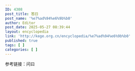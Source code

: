 ```yaml
---
ID: 4308
post_title: 答曰
post_name: '%e7%ad%94%e6%9b%b0'
author: Editor
post_date: 2025-05-27 08:39:44
layout: encyclopedia
link: 'http://kege.org.cn/encyclopedia/%e7%ad%94%e6%9b%b0'
published: true
tags: [ ]
categories: [ ]
---
```

参考链接：问曰